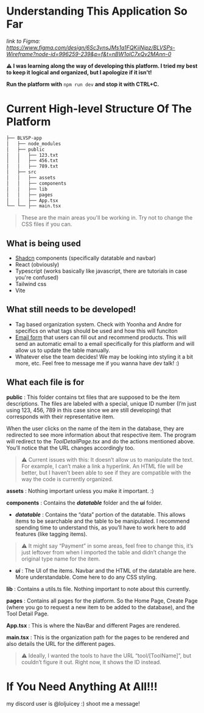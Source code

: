 # Understanding This Application So Far

*link to Figma: https://www.figma.com/design/6Sc3vnsJMs1a1FQKiiNjpz/BLVSPs-Wireframe?node-id=996259-239&p=f&t=nBW1olC7xQv2MAnn-0* 

**⚠️ I was learning along the way of developing this platform. I tried my best to keep it logical and organized, but I apologize if it isn't!**

**Run the platform with**
```npm run dev```
**and stop it with CTRL+C.**

# Current High-level Structure Of The Platform
```bash
├── BLVSP-app
│   ├── node_modules
│   ├── public
│   │   ├── 123.txt
│   │   ├── 456.txt
│   │   ├── 789.txt
│   ├── src
│   │   ├── assets
│   │   ├── components 
│   │   ├── lib
│   │   ├── pages
│   │   ├── App.tsx
└── └── ├── main.tsx
```
> These are the main areas you'll be working in. Try not to change the CSS files if you can.

## What is being used
- [Shadcn](https://ui.shadcn.com/) components (specifically datatable and navbar)
- React (obviously)
- Typescript (works basically like javascript, there are tutorials in case you're confused)
- Tailwind css
- Vite

## What still needs to be developed!
- Tag based organization system. Check with Yoonha and Andre for specifics on what tags should be used and how this will funciton
- [Email form](https://youtu.be/OFBVmAVqr5I?si=q_uK-kdNNeP-UrnI) that users can fill out and recommend products. This will send an automatic email to a email specifically for this platform and will allow us to update the table manually.
- Whatever else the team decides! We may be looking into styling it a bit more, etc. Feel free to message me if you wanna have dev talk! :)

## What each file is for

**public** : This folder contains txt files that are supposed to be the item descriptions. The files are labeled with a special, unique ID number (I’m just using 123, 456, 789 in this case since we are still developing) that corresponds with their representative item. 

When the user clicks on the name of the item in the database, they are redirected to see more information about that respective item. The program will redirect to the *ToolDetailPage.tsx* and do the actions mentioned above. You’ll notice that the URL changes accordingly too. 

> ⚠️ Current issues with this:
It doesn’t allow us to manipulate the text. For example, I can’t make a link a hyperlink. An HTML file will be better, but I haven’t been able to see if they are compatible with the way the code is currently organized. 

**assets** : Nothing important unless you make it important. :) 

**components** : Contains the ***datatable*** folder and the ***ui*** folder. 
- ***datatable*** : Contains the “data” portion of the datatable. This allows items to be searchable and the table to be manipulated. I recommend spending time to understand this, as you’ll have to work here to add features (like tagging items). 
> ⚠️  It might say “Payment” in some areas, feel free to change this, it’s just leftover from when I imported the table and didn’t change the original type name for the item. 
- ***ui*** : The UI of the items. Navbar and the HTML of the datatable are here. More understandable. Come here to do any CSS styling. 

**lib** : Contains a utils.ts file. Nothing important to note about this currently. 

**pages** : Contains all pages for the platform. So the Home Page, Create Page (where you go to request a new item to be added to the database), and the Tool Detail Page. 

**App.tsx** : This is where the NavBar and different Pages are rendered.

**main.tsx** : This is the organization path for the pages to be rendered and also details the URL for the different pages.  
> ⚠️ Ideally, I wanted the tools to have the URL “tool/[ToolName]”, but couldn’t figure it out. Right now, it shows the ID instead.

# If You Need Anything At All!!!
my discord user is @loljuicey :) shoot me a message! 
